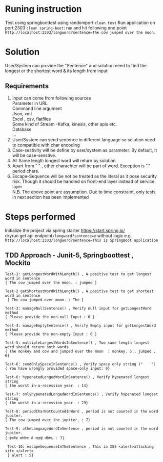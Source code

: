 
# Runing instruction 
Test using springboottest using randomport `clean test`
Run application on port:2303 `clean spring-boot:run` and hit following end point
`http://localhost:2303/longword?sentence=The cow jumped over the moon.`

# Solution 
User/System can provide the "Sentence" and solution need to find the longest or the shortest word & its length from input

## Requirements
1. Input can come from following sources<br />
     Parameter in URL <br />
     Command line argument <br />
     Json, xml <br />
     Excel , csv, flatfiles <br />
     Some kind of Stream -Kafka, kinesis, other apis etc. <br />
     Database <br />
     ... <br />   
2. User/System can send sentence in different language so solution need to compatible with char encoding <br /> 
3. Case-sestivity will be define by user/system as parameter. By default, It will be case-senstive.<br /> 
4. All Same length longest word will return by solution <br /> 
5. Apart from " " , other charachter will be part of word. Exception is "." period chars.<br /> 
6. Escape-Sequence will be not be treated as the literal as it pose security risk. Though  it should be handled on front-end layer instead of service layer <br />
N.B. The above point are assumption. Due to time constraint, only tests in next section has been implemented <br /> 

# Steps performed
Initialize the project via spring starter https://start.spring.io/ <br />
dryrun get api endpoint`/longword?sentence=x` without logic e.g.<br />
`http://localhost:2303/longword?sentence=This is SpringBoot application` <br />

## TDD Approach - Junit-5, Springboottest , Mockito 
    Test-1: getLongestWordWithLength() , A positive test to get longest word in sentence
    { The cow jumped over the moon. : jumped }
    
    Test-2 getShortestWordWithLength() , A positive test to get shortest word in sentence
     { The cow jumped over moon. : The }
     
    Test-3: manageNullSentence() , Verify null input for getLongestWord method
    { Please provide the non-null Input : 0 }  
    
    Test-4: manageEmptySentence() , Verify Empty input for getLongestWord method
    { Please provide the non-empty Input : 0 }
    
    Test-5: multipleLargestWordsInSentence() , Two same length longest word should return both words
    { The monkey and cow and jumped over the moon  : monkey, 6 ; jumped , 6}
    
    Test-6: sendOnlySpaceInSentence() , Verify space only string ("    ")
    { You have wrongly provided space-only input: 0}
            
    Test-6: hypenatedLongedWordInSentence() , Verify hypenated longest string
    { the worst in-a-recession year. : 14}
    
    Test-7: onlyhypenatedLongedWordInSentence() , Verify hypenated longest string
    { the worst in-a-recession year. : 29}
    
    Test-8: periodCharNotCountedInWord , period is not counted in the word jupiter.
    { The cow jumped over the jupiter. : 7}
    
    Test-9: otheLanguageWordInSentence , period is not counted in the word jupiter.
    { इंगलैंड कोरोना से लड़ाई जीतेग。: 7}
    
     Test-10: escapeSequenceInTheSentence , This ia XSS <alert>attacking site </alert>
     { alert : 5}
    

